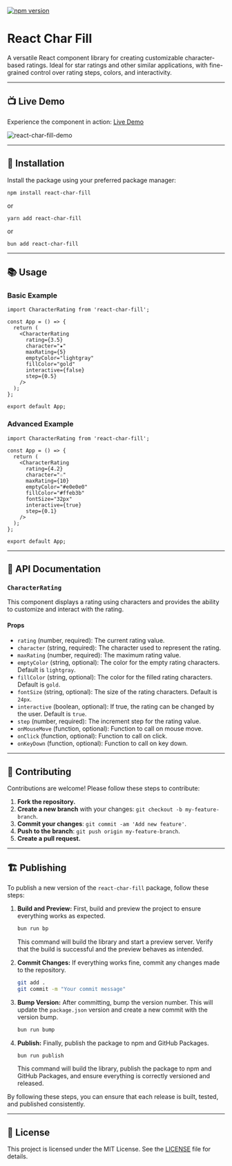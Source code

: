 [![npm version](https://badge.fury.io/js/react-char-fill.svg)](https://badge.fury.io/js/react-char-fill)

# React Char Fill

A versatile React component library for creating customizable character-based ratings. Ideal for star ratings and other similar applications, with fine-grained control over rating steps, colors, and interactivity.

---

## 📺 Live Demo

Experience the component in action: [Live Demo](https://lexabu.github.io/react-char-fill/)

![react-char-fill-demo](https://github.com/user-attachments/assets/eb7e8595-76c3-4d8e-9993-1a5aa4f5b53d)

---

## 🚀 Installation

Install the package using your preferred package manager:

```
npm install react-char-fill
```

or

```
yarn add react-char-fill
```

or

```
bun add react-char-fill
```

---

## 📚 Usage

### Basic Example

```
import CharacterRating from 'react-char-fill';

const App = () => {
  return (
    <CharacterRating
      rating={3.5}
      character="★"
      maxRating={5}
      emptyColor="lightgray"
      fillColor="gold"
      interactive={false}
      step={0.5}
    />
  );
};

export default App;
```

### Advanced Example

```
import CharacterRating from 'react-char-fill';

const App = () => {
  return (
    <CharacterRating
      rating={4.2}
      character="☆"
      maxRating={10}
      emptyColor="#e0e0e0"
      fillColor="#ffeb3b"
      fontSize="32px"
      interactive={true}
      step={0.1}
    />
  );
};

export default App;
```

---

## 🔧 API Documentation

### `CharacterRating`

This component displays a rating using characters and provides the ability to customize and interact with the rating.

#### Props

- `rating` (number, required): The current rating value.
- `character` (string, required): The character used to represent the rating.
- `maxRating` (number, required): The maximum rating value.
- `emptyColor` (string, optional): The color for the empty rating characters. Default is `lightgray`.
- `fillColor` (string, optional): The color for the filled rating characters. Default is `gold`.
- `fontSize` (string, optional): The size of the rating characters. Default is `24px`.
- `interactive` (boolean, optional): If true, the rating can be changed by the user. Default is `true`.
- `step` (number, required): The increment step for the rating value.
- `onMouseMove` (function, optional): Function to call on mouse move.
- `onClick` (function, optional): Function to call on click.
- `onKeyDown` (function, optional): Function to call on key down.

---

## 🤝 Contributing

Contributions are welcome! Please follow these steps to contribute:

1. **Fork the repository.**
2. **Create a new branch** with your changes: `git checkout -b my-feature-branch`.
3. **Commit your changes**: `git commit -am 'Add new feature'`.
4. **Push to the branch**: `git push origin my-feature-branch`.
5. **Create a pull request.**

---

## 🏗️ Publishing

To publish a new version of the `react-char-fill` package, follow these steps:

1. **Build and Preview:**
   First, build and preview the project to ensure everything works as expected.

   ```bash
   bun run bp
   ```

   This command will build the library and start a preview server. Verify that the build is successful and the preview behaves as intended.

2. **Commit Changes:**
   If everything works fine, commit any changes made to the repository.

   ```bash
   git add .
   git commit -m "Your commit message"
   ```

3. **Bump Version:**
   After committing, bump the version number. This will update the `package.json` version and create a new commit with the version bump.

   ```bash
   bun run bump
   ```

4. **Publish:**
   Finally, publish the package to npm and GitHub Packages.

   ```bash
   bun run publish
   ```

   This command will build the library, publish the package to npm and GitHub Packages, and ensure everything is correctly versioned and released.

By following these steps, you can ensure that each release is built, tested, and published consistently.

---

## 📄 License

This project is licensed under the MIT License. See the [LICENSE](LICENSE) file for details.
